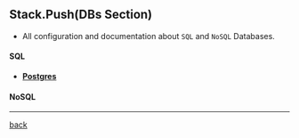
## Stack.Push(DBs Section\)

- All configuration and documentation about `SQL` and `NoSQL` Databases.

#### SQL

- [**Postgres**](postgres.md)

#### NoSQL

---

[back](../index.md)

